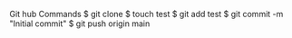 Git hub Commands
$ git clone <repo>
$ touch test
$ git add test
$ git commit -m "Initial commit"
$ git push origin main
